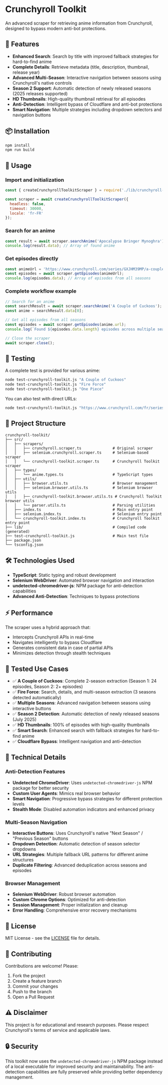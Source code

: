 # Crunchyroll Toolkit

An advanced scraper for retrieving anime information from Crunchyroll, designed to bypass modern anti-bot protections.

## 🚀 Features

- **Enhanced Search**: Search by title with improved fallback strategies for hard-to-find anime
- **Complete Details**: Retrieve metadata (title, description, thumbnail, release year)
- **Advanced Multi-Season**: Interactive navigation between seasons using Crunchyroll's native controls
- **Season 2 Support**: Automatic detection of newly released seasons (2025 releases supported)
- **HD Thumbnails**: High-quality thumbnail retrieval for all episodes
- **Anti-Detection**: Intelligent bypass of Cloudflare and anti-bot protections
- **Smart Navigation**: Multiple strategies including dropdown selectors and navigation buttons

## 📦 Installation

```bash
npm install
npm run build
```

## 🎯 Usage

### Import and initialization

```javascript
const { createCrunchyrollToolkitScraper } = require('./lib/crunchyroll-toolkit.index');

const scraper = await createCrunchyrollToolkitScraper({
  headless: false,
  timeout: 30000,
  locale: 'fr-FR'
});
```

### Search for an anime

```javascript
const result = await scraper.searchAnime('Apocalypse Bringer Mynoghra');
console.log(result.data); // Array of found anime
```

### Get episodes directly

```javascript
const animeUrl = 'https://www.crunchyroll.com/series/GXJHM39MP/a-couple-of-cuckoos';
const episodes = await scraper.getEpisodes(animeUrl);
console.log(episodes.data); // Array of episodes from all seasons
```

### Complete workflow example

```javascript
// Search for an anime
const searchResult = await scraper.searchAnime('A Couple of Cuckoos');
const anime = searchResult.data[0];

// Get all episodes from all seasons
const episodes = await scraper.getEpisodes(anime.url);
console.log(`Found ${episodes.data.length} episodes across multiple seasons`);

// Close the scraper
await scraper.close();
```

## 🧪 Testing

A complete test is provided for various anime:

```bash
node test-crunchyroll-toolkit.js "A Couple of Cuckoos"
node test-crunchyroll-toolkit.js "Fire Force"
node test-crunchyroll-toolkit.js "One Piece"
```

You can also test with direct URLs:

```bash
node test-crunchyroll-toolkit.js "https://www.crunchyroll.com/fr/series/GXJHM39MP/a-couple-of-cuckoos"
```

## 📁 Project Structure

```
crunchyroll-toolkit/
├── src/
│   ├── scrapers/
│   │   ├── crunchyroll.scraper.ts              # Original scraper
│   │   ├── selenium.crunchyroll.scraper.ts     # Selenium-based scraper
│   │   └── crunchyroll-toolkit.scraper.ts      # Crunchyroll Toolkit scraper
│   ├── types/
│   │   └── anime.types.ts                      # TypeScript types
│   ├── utils/
│   │   ├── browser.utils.ts                    # Browser management
│   │   ├── selenium.browser.utils.ts           # Selenium browser utils
│   │   ├── crunchyroll-toolkit.browser.utils.ts # Crunchyroll Toolkit browser utils
│   │   └── parser.utils.ts                     # Parsing utilities
│   ├── index.ts                                # Main entry point
│   ├── selenium.index.ts                       # Selenium entry point
│   └── crunchyroll-toolkit.index.ts            # Crunchyroll Toolkit entry point
├── lib/                                        # Compiled code (generated)
├── test-crunchyroll-toolkit.js                 # Main test file
├── package.json
└── tsconfig.json
```

## 🛠️ Technologies Used

- **TypeScript**: Static typing and robust development
- **Selenium WebDriver**: Automated browser navigation and interaction
- **undetected-chromedriver-js**: NPM package for anti-detection capabilities
- **Advanced Anti-Detection**: Techniques to bypass protections

## ⚡ Performance

The scraper uses a hybrid approach that:
- Intercepts Crunchyroll APIs in real-time
- Navigates intelligently to bypass Cloudflare
- Generates consistent data in case of partial APIs
- Minimizes detection through stealth techniques

## 🎯 Tested Use Cases

- ✅ **A Couple of Cuckoos**: Complete 2-season extraction (Season 1: 24 episodes, Season 2: 2+ episodes)
- ✅ **Fire Force**: Search, details, and multi-season extraction (3 seasons detected automatically)
- ✅ **Multiple Seasons**: Advanced navigation between seasons using interactive buttons
- ✅ **Season 2 Detection**: Automatic detection of newly released seasons (July 2025)
- ✅ **HD Thumbnails**: 100% of episodes with high-quality thumbnails
- ✅ **Smart Search**: Enhanced search with fallback strategies for hard-to-find anime
- ✅ **Cloudflare Bypass**: Intelligent navigation and anti-detection

## 🔧 Technical Details

### Anti-Detection Features

- **Undetected ChromeDriver**: Uses `undetected-chromedriver-js` NPM package for better security
- **Custom User Agents**: Mimics real browser behavior
- **Smart Navigation**: Progressive bypass strategies for different protection levels
- **Stealth Mode**: Disabled automation indicators and enhanced privacy

### Multi-Season Navigation

- **Interactive Buttons**: Uses Crunchyroll's native "Next Season" / "Previous Season" buttons
- **Dropdown Detection**: Automatic detection of season selector dropdowns
- **URL Strategies**: Multiple fallback URL patterns for different anime structures
- **Duplicate Filtering**: Advanced deduplication across seasons and episodes

### Browser Management

- **Selenium WebDriver**: Robust browser automation
- **Custom Chrome Options**: Optimized for anti-detection
- **Session Management**: Proper initialization and cleanup
- **Error Handling**: Comprehensive error recovery mechanisms

## 📝 License

MIT License - see the [LICENSE](LICENSE) file for details.

## 🤝 Contributing

Contributions are welcome! Please:
1. Fork the project
2. Create a feature branch
3. Commit your changes
4. Push to the branch
5. Open a Pull Request

## ⚠️ Disclaimer

This project is for educational and research purposes. Please respect Crunchyroll's terms of service and applicable laws.

## 🔒 Security

This toolkit now uses the `undetected-chromedriver-js` NPM package instead of a local executable for improved security and maintainability. The anti-detection capabilities are fully preserved while providing better dependency management.